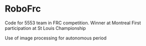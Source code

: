 # RoboFrc
Code for 5553 team in FRC competition.
Winner at Montreal
First participation at St Louis Championship


Use of image processing for autonomous period
